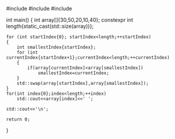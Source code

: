#include <algorithm>
#include <iostream>
#include <iterator>

int main()
{
    int array[]{30,50,20,10,40};
    constexpr int length{static_cast<int>(std::size(array))};

    for (int startIndex{0}; startIndex<length;++startIndex)
    {
        int smallestIndex{startIndex};
        for (int currentIndex{startIndex+1};currentIndex<length;++currentIndex)
        {
            if(array[currentIndex]<array[smallestIndex])
                smallestIndex=currentIndex;
        }
        std::swap(array[startIndex],array[smallestIndex]);
    }
    for(int index{0};index<length;++index)
        std::cout<<array[index]<<' ';

    std::cout<<'\n';

    return 0;
}
